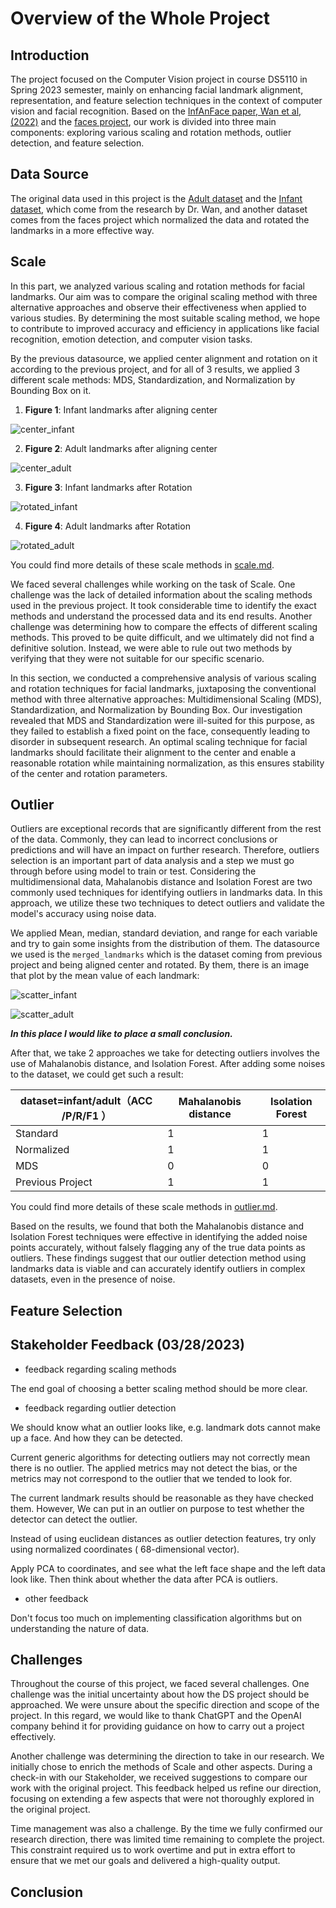 # Overview of the Whole Project

## Introduction

The project focused on the Computer Vision project in course DS5110 in Spring 2023 semester, mainly on enhancing facial
landmark alignment, representation, and feature selection techniques in the context of computer vision and facial
recognition. Based on the [InfAnFace paper, Wan et al, (2022)](https://arxiv.org/abs/2110.08935) and
the [faces project](https://github.com/ds5110/faces), our work is divided into three main components: exploring various
scaling and rotation methods, outlier detection, and feature selection.

## Data Source

The original data used in this project is
the [Adult dataset](https://github.com/ostadabbas/Infant-Facial-Landmark-Detection-and-Tracking/raw/master/data/300w/300w_valid.csv)
and the [Infant dataset](https://coe.northeastern.edu/Research/AClab/InfAnFace/labels.csv), which come from the research
by Dr. Wan, and another dataset comes from the faces project which normalized the data and rotated the landmarks in a
more effective way.

## Scale

In this part, we analyzed various scaling and rotation methods for facial landmarks. Our aim was to compare the original
scaling method with three alternative approaches and observe their effectiveness when applied to various studies. By
determining the most suitable scaling method, we hope to contribute to improved accuracy and efficiency in applications
like facial recognition, emotion detection, and computer vision tasks.

By the previous datasource, we applied center alignment and rotation on it according to the previous project, and for
all of 3 results, we applied 3 different scale methods: MDS, Standardization, and Normalization by Bounding Box on it.

1. **Figure 1**: Infant landmarks after aligning center

![center_infant](../outcome/scale/center_infant.png)

2. **Figure 2**: Adult landmarks after aligning center

![center_adult](../outcome/scale/center_adult.png)

3. **Figure 3**: Infant landmarks after Rotation

![rotated_infant](../outcome/scale/rotated_infant.png)

4. **Figure 4**: Adult landmarks after Rotation

![rotated_adult](../outcome/scale/rotated_adult.png)

You could find more details of these scale methods in [scale.md](./scale.md).

We faced several challenges while working on the task of Scale. One challenge was the lack of detailed information about
the scaling methods used in the previous project. It took considerable time to identify the exact methods and understand
the processed data and its end results. Another challenge was determining how to compare the effects of different
scaling methods. This proved to be quite difficult, and we ultimately did not find a definitive solution. Instead, we
were able to rule out two methods by verifying that they were not suitable for our specific scenario.

In this section, we conducted a comprehensive analysis of various scaling and rotation techniques for facial landmarks,
juxtaposing the conventional method with three alternative approaches: Multidimensional Scaling (MDS), Standardization,
and Normalization by Bounding Box. Our investigation revealed that MDS and Standardization were ill-suited for this
purpose, as they failed to establish a fixed point on the face, consequently leading to disorder in subsequent research.
An optimal scaling technique for facial landmarks should facilitate their alignment to the center and enable a
reasonable rotation while maintaining normalization, as this ensures stability of the center and rotation parameters.

## Outlier

Outliers are exceptional records that are significantly different from the rest of the data. Commonly, they can lead to
incorrect conclusions or predictions and will have an impact on further research. Therefore, outliers selection is an
important part of data analysis and a step we must go through before using model to train or test. Considering the
multidimensional data, Mahalanobis distance and Isolation Forest are two commonly used techniques for identifying
outliers in landmarks data. In this approach, we utilize these two techniques to detect outliers and validate the
model's accuracy using noise data.

We applied Mean, median, standard deviation, and range for each variable and try to gain some insights from the
distribution of them. The datasource we used is the `merged_landmarks` which is the dataset coming from previous project
and being aligned center and rotated. By them, there is an image that plot by the mean value of each landmark:

![scatter_infant](../outcome/outlier_selection/scatter_infant.png)

![scatter_adult](../outcome/outlier_selection/scatter_adult.png)

***In this place I would like to place a small conclusion.***

After that, we take 2 approaches we take for detecting outliers involves the use of Mahalanobis distance, and Isolation
Forest. After adding some noises to the dataset, we could get such a result:

| dataset=infant/adult（ACC /P/R/F1 ） | Mahalanobis distance | Isolation Forest |
|------------------------------------|----------------------|------------------|
| Standard                           | 1                    | 1                |
| Normalized                         | 1                    | 1                |
| MDS                                | 0                    | 0                |
| Previous Project                   | 1                    | 1                |

You could find more details of these scale methods in [outlier.md](./outlier.md).

Based on the results, we found that both the Mahalanobis distance and Isolation Forest techniques were effective in
identifying the added noise points accurately, without falsely flagging any of the true data points as outliers. These
findings suggest that our outlier detection method using landmarks data is viable and can accurately identify outliers
in complex datasets, even in the presence of noise.

## Feature Selection

## Stakeholder Feedback (03/28/2023)

- feedback regarding scaling methods

The end goal of choosing a better scaling method should be more clear.

- feedback regarding outlier detection

We should know what an outlier looks like, e.g. landmark dots cannot make up a face. And how they can be detected.

Current generic algorithms for detecting outliers may not correctly mean there is no outlier. The applied metrics may
not detect the bias, or the metrics may not correspond to the outlier that we tended to look for.

The current landmark results should be reasonable as they have checked them. However, We can put in an outlier on
purpose to test whether the detector can detect the outlier.

Instead of using euclidean distances as outlier detection features, try only using normalized coordinates (
68-dimensional vector).

Apply PCA to coordinates, and see what the left face shape and the left data look like. Then think about whether the
data after PCA is outliers.

- other feedback

Don't focus too much on implementing classification algorithms but on understanding the nature of data.

## Challenges

Throughout the course of this project, we faced several challenges. One challenge was the initial uncertainty about how
the DS project should be approached. We were unsure about the specific direction and scope of the project. In this
regard, we would like to thank ChatGPT and the OpenAI company behind it for providing guidance on how to carry out a
project effectively.

Another challenge was determining the direction to take in our research. We initially chose to enrich the methods of
Scale and other aspects. During a check-in with our Stakeholder, we received suggestions to compare our work with the
original project. This feedback helped us refine our direction, focusing on extending a few aspects that were not
thoroughly explored in the original project.

Time management was also a challenge. By the time we fully confirmed our research direction, there was limited time
remaining to complete the project. This constraint required us to work overtime and put in extra effort to ensure that
we met our goals and delivered a high-quality output.

## Conclusion

